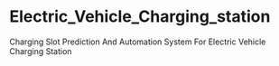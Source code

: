 # Electric_Vehicle_Charging_station
Charging Slot Prediction And Automation System For Electric Vehicle Charging Station
